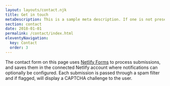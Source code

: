 ```yaml
---
layout: layouts/contact.njk
title: Get in touch
metaDescription: This is a sample meta description. If one is not present in your page/post's front matter, the default metadata.desciption will be used instead.
section: contact
date: 2018-01-01
permalink: /contact/index.html
eleventyNavigation:
  key: Contact
  order: 3
---
```


The contact form on this page uses
[Netlify Forms](https://www.netlify.com/docs/form-handling/) to process
submissions, and saves them in the connected Netlify account where
notifications can optionally be configured. Each submission is passed through a
spam filter and if flagged, will display a CAPTCHA challenge to the user.
